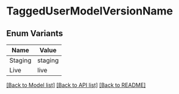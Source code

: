 # TaggedUserModelVersionName

## Enum Variants

| Name | Value |
|---- | -----|
| Staging | staging |
| Live | live |


[[Back to Model list]](../README.md#documentation-for-models) [[Back to API list]](../README.md#documentation-for-api-endpoints) [[Back to README]](../README.md)


